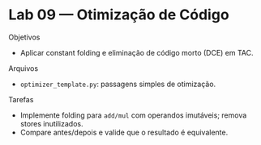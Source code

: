 # Lab 09 — Otimização de Código

Objetivos
- Aplicar constant folding e eliminação de código morto (DCE) em TAC.

Arquivos
- `optimizer_template.py`: passagens simples de otimização.

Tarefas
- Implemente folding para `add/mul` com operandos imutáveis; remova stores inutilizados.
- Compare antes/depois e valide que o resultado é equivalente.

